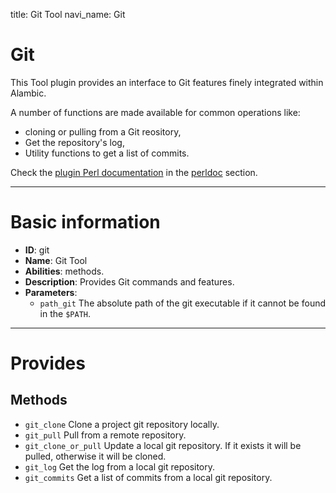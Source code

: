 title: Git Tool
navi_name: Git


# Git

This Tool plugin provides an interface to Git features finely integrated within Alambic.

A number of functions are made available for common operations like:

* cloning or pulling from a Git reository,
* Get the repository's log,
* Utility functions to get a list of commits.

Check the [plugin Perl documentation](http://alambic.io/perldoc/Alambic/Tools/Git.pm.html) in the [perldoc](http://alambic.io/perldoc/index.html) section.

-----

# Basic information

* **ID**: git
* **Name**: Git Tool
* **Abilities**: methods.
* **Description**:
  Provides Git commands and features.
* **Parameters**:
  * `path_git` The absolute path of the git executable if it cannot be found in the `$PATH`.

-----

# Provides

## Methods

* `git_clone` Clone a project git repository locally.
* `git_pull` Pull from a remote repository.
* `git_clone_or_pull` Update a local git repository. If it exists it will be pulled, otherwise it will be cloned.
* `git_log` Get the log from a local git repository.
* `git_commits` Get a list of commits from a local git repository.
